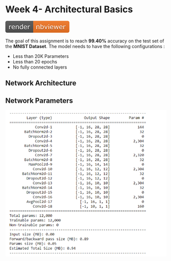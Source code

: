 # Week 4- Architectural Basics

[![Open Jupyter Notebook](Images/nbviewer_badge.png)](https://nbviewer.jupyter.org/github/anubhabPanda/TSAI-EVA5/blob/master/Week4/S4_Assignment_Solution.ipynb)

The goal of this assignment is to reach **99.40%** accuracy on the test set of the **MNIST Dataset**. The model needs to have the following configurations :

* Less than 20K Parameters
* Less than 20 epochs
* No fully connected layers

## Network Architecture




## Network Parameters

![](Images/Network_Parameters.PNG)
